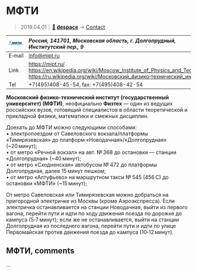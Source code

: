 # МФТИ
> 2019.04.01 ┊ **[🚀](../index/index.md) [despace](index.md)** → [Contact](contact.md)

|[![](f/contact/m/mipt_logo1_thumb.jpg)](f/contact/m/mipt_logo1.png)|*Россия, 141701, Московская облаcть, г. Долгопрудный, Институтский пер., 9*|
|:--|:--|
|E‑mail| <info@mipt.ru> |
|Link| <https://mipt.ru/><br> <https://en.wikipedia.org/wiki/Moscow_Institute_of_Physics_and_Technology><br> <https://ru.wikipedia.org/wiki/Московский_физико‑технический_институт> |
|Tel| +7(495)408-45-54, fax: +7(495)408-42-54 |

**Московский физико‑технический институт (государственный университет) (МФТИ)**, неофициально **Физтех** — один из ведущих российских вузов, готовящий специалистов в области теоретической и прикладной физики, математики и смежных дисциплин.

Доехать до МФТИ можно следующими способами:  
• электропоездом от Савеловского вокзала/платформы «Тимирязевская» до платформ «Новодачная»/«Долгопрудная» (~20 минут);  
• от метро «Речной вокзал» на авт. № 368 до остановки — станции «Долгопрудная» (~40 минут);  
• от метро «Сходненская» автобусом № 472 до платформы Долгопрудная, далее 15 минут пешком;  
• от метро «Алтуфьево» на маршрутном такси № 545 (456 C) до остановки «МФТИ» (~15 минут);

От метро Савеловская или Тимирязевская можно добраться на пригородной электричке из Москвы (кроме Аэроэкспресса). Если электричка останавливается на станции Новодачная, выйти из первого вагона, перейти пути и идти по ходу движения поезда по дорожке до кампуса (5‑7 минут); если же не останавливается, выйти на станции Долгопрудная из последнего вагона, перейти пути и идти по улице Первомайская против движения поезда до кампуса (10‑12 минут).


<p style="page-break-after:always"> </p>

## МФТИ, comments

…
